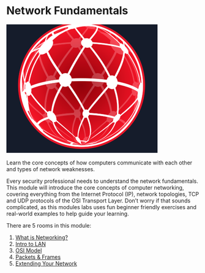 # Network Fundamentals

<img src="Assets/A2-1.png">

Learn the core concepts of how computers communicate with each other and types of network weaknesses.

Every security professional needs to understand the network fundamentals. This module will introduce the core concepts of computer networking, covering everything from the Internet Protocol (IP), network topologies, TCP and UDP protocols of the OSI Transport Layer. Don’t worry if that sounds complicated, as this modules labs uses fun beginner friendly exercises and real-world examples to help guide your learning.

There are 5 rooms in this module:
 1. <a href="https://github.com/sai-kantamuneni/TryHackMe-Walkthroughs/tree/main/Pre-Security/Network%20Fundamentals/What%20is%20Networking">What is Networking?</a>
 2. <a href="https://github.com/sai-kantamuneni/TryHackMe-Walkthroughs/tree/main/Pre-Security/Network%20Fundamentals/Intro%20to%20LAN">Intro to LAN</a>
 3. <a href="https://github.com/sai-kantamuneni/TryHackMe-Walkthroughs/tree/main/Pre-Security/Network%20Fundamentals/OSI%20Model">OSI Model</a>
 4. <a href="">Packets & Frames</a>
 5. <a href="">Extending Your Network</a>
